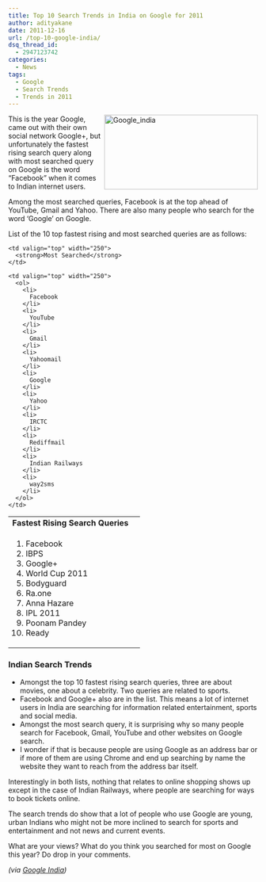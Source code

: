 ```yaml
---
title: Top 10 Search Trends in India on Google for 2011
author: adityakane
date: 2011-12-16
url: /top-10-google-india/
dsq_thread_id:
  - 2947123742
categories:
  - News
tags:
  - Google
  - Search Trends
  - Trends in 2011
---
```

[<img style="background-image: none; padding-left: 0px; padding-right: 0px; display: inline; float: right; padding-top: 0px; border: 0px;" title="Google_india" src="http://cdn.devilsworkshop.org/files/2011/12/Google_india_thumb.png" alt="Google_india" width="310" height="151" align="right" border="0" />][1]This is the year Google, came out with their own social network Google+, but unfortunately the fastest rising search query along with most searched query on Google is the word “Facebook” when it comes to Indian internet users.

Among the most searched queries, Facebook is at the top ahead of YouTube, Gmail and Yahoo. There are also many people who search for the word ‘Google’ on Google.

List of the 10 top fastest rising and most searched queries are as follows:

<table width="500" border="0" cellspacing="1" cellpadding="0">
  <tr>
    <td valign="top" width="250">
      <strong>Fastest Rising Search Queries</strong>
    </td>
    
    <td valign="top" width="250">
      <strong>Most Searched</strong>
    </td>
  </tr>
  
  <tr>
    <td valign="top" width="250">
      <ol>
        <li>
          Facebook
        </li>
        <li>
          IBPS
        </li>
        <li>
          Google+
        </li>
        <li>
          World Cup 2011
        </li>
        <li>
          Bodyguard
        </li>
        <li>
          Ra.one
        </li>
        <li>
          Anna Hazare
        </li>
        <li>
          IPL 2011
        </li>
        <li>
          Poonam Pandey
        </li>
        <li>
          Ready
        </li>
      </ol>
    </td>
    
    <td valign="top" width="250">
      <ol>
        <li>
          Facebook
        </li>
        <li>
          YouTube
        </li>
        <li>
          Gmail
        </li>
        <li>
          Yahoomail
        </li>
        <li>
          Google
        </li>
        <li>
          Yahoo
        </li>
        <li>
          IRCTC
        </li>
        <li>
          Rediffmail
        </li>
        <li>
          Indian Railways
        </li>
        <li>
          way2sms
        </li>
      </ol>
    </td>
  </tr>
</table>

### Indian Search Trends

  * Amongst the top 10 fastest rising search queries, three are about movies, one about a celebrity. Two queries are related to sports.
  * Facebook and Google+ also are in the list. This means a lot of internet users in India are searching for information related entertainment, sports and social media.
  * Amongst the most search query, it is surprising why so many people search for Facebook, Gmail, YouTube and other websites on Google search.
  * I wonder if that is because people are using Google as an address bar or if more of them are using Chrome and end up searching by name the website they want to reach from the address bar itself.

Interestingly in both lists, nothing that relates to online shopping shows up except in the case of Indian Railways, where people are searching for ways to book tickets online.

The search trends do show that a lot of people who use Google are young, urban Indians who might not be more inclined to search for sports and entertainment and not news and current events.

What are your views? What do you think you searched for most on Google this year? Do drop in your comments.

*(via <a href="http://googleindia.blogspot.com/2011/12/bharat-ki-khoj-top-google-searches-of.html" onclick="_gaq.push(['_trackEvent', 'outbound-article', 'http://googleindia.blogspot.com/2011/12/bharat-ki-khoj-top-google-searches-of.html', 'Google India']);" >Google India</a>)*

 [1]: http://cdn.devilsworkshop.org/files/2011/12/Google_india.png
